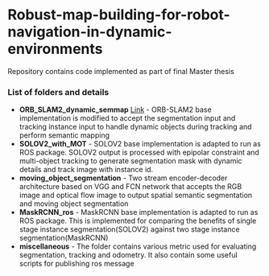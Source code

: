 # Robust-map-building-for-robot-navigation-in-dynamic-environments

Repository contains code implemented as part of final Master thesis

### List of folders and details

- **ORB_SLAM2_dynamic_semmap** [Link](https://github.com/prakashradhakrish/Robust-map-building-for-robot-navigation-in-dynamic-environments/tree/main/ORB_SLAM2_dynamic_semmap) - ORB-SLAM2 base implementation is modified to accept the segmentation input and tracking instance input to handle dynamic objects during tracking and perform semantic mapping
- **SOLOV2_with_MOT** - SOLOV2 base implementation is adapted to run as ROS package. SOLOV2 output is processed with epipolar constraint and multi-object tracking to generate segmentation mask with dynamic details and track image with instance id.
- **moving_object_segmentation** - Two stream encoder-decoder architecture based on VGG and FCN network that accepts the RGB image and optical flow image to output spatial semantic segmentation and moving object segmentation
- **MaskRCNN_ros** - MaskRCNN base implementation is adapted to run as ROS package. This is implemented for comparing the benefits of single stage instance segmentation(SOLOV2) against two stage instance segmentation(MaskRCNN)
- **miscellaneous** - The folder contains various metric used for evaluating segmentation, tracking and odometry. It also contain some useful scripts for publishing ros message

